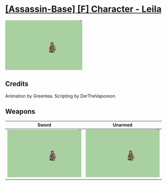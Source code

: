 # [\[Assassin-Base\] \[F\] Character - Leila](../%5BAssassin-Base%5D%20%5BF%5D%20Character%20-%20Leila)

<img src="./1.%20Sword/Sword_000.png" alt="[Assassin-Base] [F] Character - Leila standing" />

## Credits

Animation by Greentea.
Scripting by DerTheVaporeon.

## Weapons


|Sword |Unarmed |
|  :---: | :---: |
| <img alt="Sword animation" src="./1.%20Sword/Sword.gif" /> | <img alt="Unarmed animation" src="./8.%20Unarmed/Unarmed.gif" /> |
